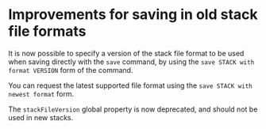 # Improvements for saving in old stack file formats

It is now possible to specify a version of the stack file format to be
used when saving directly with the `save` command, by using the `save
STACK with format VERSION` form of the command.

You can request the latest supported file format using the `save STACK
with newest format` form.

The `stackFileVersion` global property is now deprecated, and should not be
used in new stacks.
